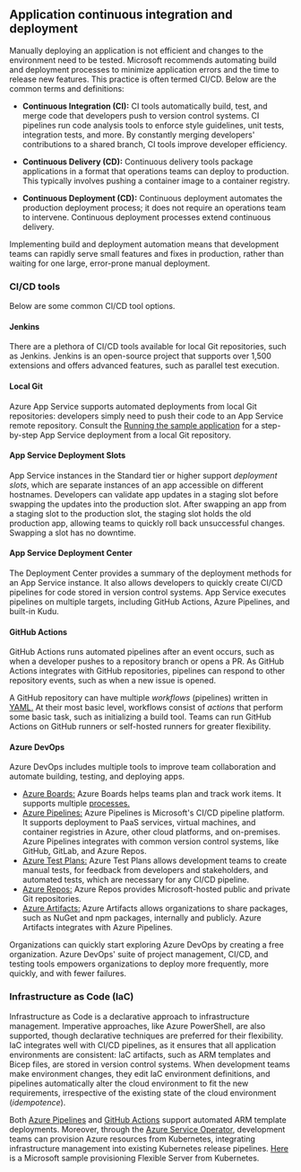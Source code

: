 ## Application continuous integration and deployment

Manually deploying an application is not efficient and changes to the environment need to be tested. Microsoft recommends automating build and deployment processes to minimize application errors and the time to release new features. This practice is often termed CI/CD. Below are the common terms and definitions:
  
- **Continuous Integration (CI):** CI tools automatically build, test, and merge code that developers push to version control systems. CI pipelines run code analysis tools to enforce style guidelines, unit tests, integration tests, and more. By constantly merging developers' contributions to a shared branch, CI tools improve developer efficiency.

- **Continuous Delivery (CD):** Continuous delivery tools package applications in a format that operations teams can deploy to production. This typically involves pushing a container image to a container registry.

- **Continuous Deployment (CD):** Continuous deployment automates the production deployment process; it does not require an operations team to intervene. Continuous deployment processes extend continuous delivery.

Implementing build and deployment automation means that development teams can rapidly serve small features and fixes in production, rather than waiting for one large, error-prone manual deployment.

### CI/CD tools

Below are some common CI/CD tool options.

#### Jenkins

There are a plethora of CI/CD tools available for local Git repositories, such as Jenkins.  Jenkins is an open-source project that supports over 1,500 extensions and offers advanced features, such as parallel test execution.

#### Local Git

Azure App Service supports automated deployments from local Git repositories: developers simply need to push their code to an App Service remote repository. Consult the [Running the sample application](https://github.com/Azure/azure-PostgreSQL/blob/master/DeveloperGuide/step-1-sample-apps/README.md) for a step-by-step App Service deployment from a local Git repository.

#### App Service Deployment Slots

App Service instances in the Standard tier or higher support *deployment slots*, which are separate instances of an app accessible on different hostnames. Developers can validate app updates in a staging slot before swapping the updates into the production slot. After swapping an app from a staging slot to the production slot, the staging slot holds the old production app, allowing teams to quickly roll back unsuccessful changes. Swapping a slot has no downtime.

#### App Service Deployment Center

The Deployment Center provides a summary of the deployment methods for an App Service instance. It also allows developers to quickly create CI/CD pipelines for code stored in version control systems. App Service executes pipelines on multiple targets, including GitHub Actions, Azure Pipelines, and built-in Kudu.

#### GitHub Actions

GitHub Actions runs automated pipelines after an event occurs, such as when a developer pushes to a repository branch or opens a PR. As GitHub Actions integrates with GitHub repositories, pipelines can respond to other repository events, such as when a new issue is opened.

A GitHub repository can have multiple *workflows* (pipelines) written in [YAML.](yaml.org) At their most basic level, workflows consist of *actions* that perform some basic task, such as initializing a build tool. Teams can run GitHub Actions on GitHub runners or self-hosted runners for greater flexibility.

#### Azure DevOps

Azure DevOps includes multiple tools to improve team collaboration and automate building, testing, and deploying apps.

- [Azure Boards:](https://docs.microsoft.com/azure/devops/boards/get-started/what-is-azure-boards?view=azure-devops) Azure Boards helps teams plan and track work items. It supports multiple [processes.](https://docs.microsoft.com/azure/devops/boards/work-items/guidance/choose-process?view=azure-devops&tabs=basic-process)
- [Azure Pipelines:](https://docs.microsoft.com/azure/devops/pipelines/get-started/what-is-azure-pipelines?view=azure-devops) Azure Pipelines is Microsoft's CI/CD pipeline platform. It supports deployment to PaaS services, virtual machines, and container registries in Azure, other cloud platforms, and on-premises. Azure Pipelines integrates with common version control systems, like GitHub, GitLab, and Azure Repos.
- [Azure Test Plans:](https://docs.microsoft.com/azure/devops/test/overview?view=azure-devops) Azure Test Plans allows development teams to create manual tests, for feedback from developers and stakeholders, and automated tests, which are necessary for any CI/CD pipeline.
- [Azure Repos:](https://docs.microsoft.com/azure/devops/repos/get-started/what-is-repos?view=azure-devops) Azure Repos provides Microsoft-hosted public and private Git repositories.
- [Azure Artifacts:](https://docs.microsoft.com/azure/devops/artifacts/start-using-azure-artifacts?view=azure-devops) Azure Artifacts allows organizations to share packages, such as NuGet and npm packages, internally and publicly. Azure Artifacts integrates with Azure Pipelines.

Organizations can quickly start exploring Azure DevOps by creating a free organization. Azure DevOps' suite of project management, CI/CD, and testing tools empowers organizations to deploy more frequently, more quickly, and with fewer failures.

### Infrastructure as Code (IaC)

Infrastructure as Code is a declarative approach to infrastructure management. Imperative approaches, like Azure PowerShell, are also supported, though declarative techniques are preferred for their flexibility. IaC integrates well with CI/CD pipelines, as it ensures that all application environments are consistent: IaC artifacts, such as ARM templates and Bicep files, are stored in version control systems. When development teams make environment changes, they edit IaC environment definitions, and pipelines automatically alter the cloud environment to fit the new requirements, irrespective of the existing state of the cloud environment (*idempotence*).

Both [Azure Pipelines](https://docs.microsoft.com/azure/azure-resource-manager/templates/add-template-to-azure-pipelines) and [GitHub Actions](https://docs.microsoft.com/azure/azure-resource-manager/templates/deploy-github-actions) support automated ARM template deployments. Moreover, through the [Azure Service Operator](https://azure.github.io/azure-service-operator/), development teams can provision Azure resources from Kubernetes, integrating infrastructure management into existing Kubernetes release pipelines. [Here](https://techcommunity.microsoft.com/t5/azure-database-for-PostgreSQL-blog/using-azure-service-operator-to-provision-azure-db-for-PostgreSQL/ba-p/3056231) is a Microsoft sample provisioning Flexible Server from Kubernetes.
